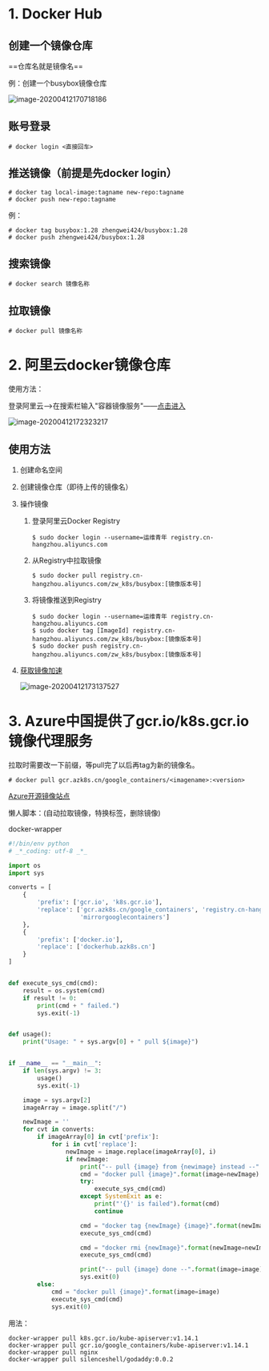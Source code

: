 # 1. Docker Hub

## 创建一个镜像仓库

==仓库名就是镜像名==

例：创建一个busybox镜像仓库

![image-20200412170718186](C:\Users\Administrator\AppData\Roaming\Typora\typora-user-images\image-20200412170718186.png)



## 账号登录

```shell
# docker login <直接回车>
```



## 推送镜像（前提是先docker login）

```shell
# docker tag local-image:tagname new-repo:tagname
# docker push new-repo:tagname
```

例：

```shell
# docker tag busybox:1.28 zhengwei424/busybox:1.28
# docker push zhengwei424/busybox:1.28
```



## 搜索镜像

```shell
# docker search 镜像名称
```



## 拉取镜像

```shell
# docker pull 镜像名称
```



# 2. 阿里云docker镜像仓库

使用方法：

登录阿里云——>在搜索栏输入"容器镜像服务"——[点击进入](https://cr.console.aliyun.com/cn-hangzhou/instances/repositories)

![image-20200412172323217](C:\Users\Administrator\AppData\Roaming\Typora\typora-user-images\image-20200412172323217.png)

## 使用方法

1. 创建命名空间

2. 创建镜像仓库（即待上传的镜像名）

3. 操作镜像

   1. 登录阿里云Docker Registry

      ```shell
      $ sudo docker login --username=运维青年 registry.cn-hangzhou.aliyuncs.com
      ```

      

   2. 从Registry中拉取镜像

      ```shell
      $ sudo docker pull registry.cn-hangzhou.aliyuncs.com/zw_k8s/busybox:[镜像版本号]
      ```

      

   3. 将镜像推送到Registry

      ```shell
      $ sudo docker login --username=运维青年 registry.cn-hangzhou.aliyuncs.com
      $ sudo docker tag [ImageId] registry.cn-hangzhou.aliyuncs.com/zw_k8s/busybox:[镜像版本号]
      $ sudo docker push registry.cn-hangzhou.aliyuncs.com/zw_k8s/busybox:[镜像版本号]
      ```

4. [获取镜像加速](https://cr.console.aliyun.com/cn-hangzhou/instances/mirrors)

   ![image-20200412173137527](C:\Users\Administrator\AppData\Roaming\Typora\typora-user-images\image-20200412173137527.png)

# 3. Azure中国提供了gcr.io/k8s.gcr.io镜像代理服务

拉取时需要改一下前缀，等pull完了以后再tag为新的镜像名。

```shell
# docker pull gcr.azk8s.cn/google_containers/<imagename>:<version>
```

[Azure开源镜像站点](http://mirror.azure.cn/)

懒人脚本：(自动拉取镜像，特换标签，删除镜像)

docker-wrapper

```python
#!/bin/env python
# _*_coding: utf-8 _*_

import os
import sys

converts = [
    {
        'prefix': ['gcr.io', 'k8s.gcr.io'],
        'replace': ['gcr.azk8s.cn/google_containers', 'registry.cn-hangzhou.aliyuncs.com/google_containers',
                    'mirrorgooglecontainers']
    },
    {
        'prefix': ['docker.io'],
        'replace': ['dockerhub.azk8s.cn']
    }
]


def execute_sys_cmd(cmd):
    result = os.system(cmd)
    if result != 0:
        print(cmd + " failed.")
        sys.exit(-1)


def usage():
    print("Usage: " + sys.argv[0] + " pull ${image}")


if __name__ == "__main__":
    if len(sys.argv) != 3:
        usage()
        sys.exit(-1)

    image = sys.argv[2]
    imageArray = image.split("/")

    newImage = ''
    for cvt in converts:
        if imageArray[0] in cvt['prefix']:
            for i in cvt['replace']:
                newImage = image.replace(imageArray[0], i)
                if newImage:
                    print("-- pull {image} from {newimage} instead --".format(image=image, newimage=newImage))
                    cmd = "docker pull {image}".format(image=newImage)
                    try:
                        execute_sys_cmd(cmd)
                    except SystemExit as e:
                        print("'{}' is failed").format(cmd)
                        continue

                    cmd = "docker tag {newImage} {image}".format(newImage=newImage, image=image)
                    execute_sys_cmd(cmd)

                    cmd = "docker rmi {newImage}".format(newImage=newImage)
                    execute_sys_cmd(cmd)

                    print("-- pull {image} done --".format(image=image))
                    sys.exit(0)
        else:
            cmd = "docker pull {image}".format(image=image)
            execute_sys_cmd(cmd)
            sys.exit(0)
```



用法：

```shell
docker-wrapper pull k8s.gcr.io/kube-apiserver:v1.14.1
docker-wrapper pull gcr.io/google_containers/kube-apiserver:v1.14.1
docker-wrapper pull nginx
docker-wrapper pull silenceshell/godaddy:0.0.2
```

